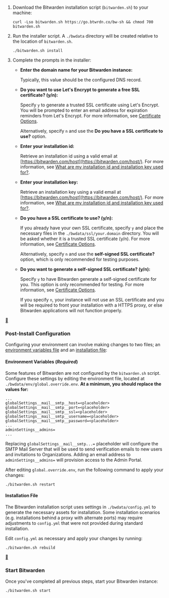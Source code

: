 1. Download the Bitwarden installation script (`bitwarden.sh`) to your machine:

   ```
   curl -Lso bitwarden.sh https://go.btwrdn.co/bw-sh && chmod 700 bitwarden.sh
   ```

2. Run the installer script. A `./bwdata` directory will be created relative to the location of `bitwarden.sh`.

   ```
   ./bitwarden.sh install
   ```

3. Complete the prompts in the installer:

   - **Enter the domain name for your Bitwarden instance:**

     Typically, this value should be the configured DNS record.

   - **Do you want to use Let's Encrypt to generate a free SSL certificate? (y/n):**

     Specify `y` to generate a trusted SSL certificate using Let's Encrypt. You will be prompted to enter an email address for expiration reminders from Let's Encrypt. For more information, see [Certificate Options](https://bitwarden.com/help/certificates/).

     Alternatively, specify `n` and use the **Do you have a SSL certificate to use?** option.

   - **Enter your installation id:**

     Retrieve an installation id using a valid email at [https://bitwarden.com/host](https://bitwarden.com/host/). For more information, see [What are my installation id and installation key used for?](https://bitwarden.com/help/hosting-faqs/#general).

   - **Enter your installation key:**

     Retrieve an installation key using a valid email at [https://bitwarden.com/host](https://bitwarden.com/host/). For more information, see [What are my installation id and installation key used for?](https://bitwarden.com/help/hosting-faqs/#general).

   - **Do you have a SSL certificate to use? (y/n):**

     If you already have your own SSL certificate, specify `y` and place the necessary files in the `./bwdata/ssl/your.domain` directory. You will be asked whether it is a trusted SSL certificate (y/n). For more information, see [Certificate Options](https://bitwarden.com/help/certificates/).

     Alternatively, specify `n` and use the **self-signed SSL certificate?** option, which is only recommended for testing purposes.

   - **Do you want to generate a self-signed SSL certificate? (y/n):**

     Specify `y` to have Bitwarden generate a self-signed certificate for you. This option is only recommended for testing. For more information, see [Certificate Options](https://bitwarden.com/help/certificates/).

     If you specify `n`, your instance will not use an SSL certificate and you will be required to front your installation with a HTTPS proxy, or else Bitwarden applications will not function properly.

[](https://bitwarden.com/help/install-on-premise-linux/#post-install-configuration)

### Post-Install Configuration

Configuring your environment can involve making changes to two files; an [environment variables file](https://bitwarden.com/help/install-on-premise-linux/#environment-variables) and an [installation file](https://bitwarden.com/help/install-on-premise-linux/#installation-configuration):

#### Environment Variables (*Required*)

Some features of Bitwarden are not configured by the `bitwarden.sh` script. Configure these settings by editing the environment file, located at `./bwdata/env/global.override.env`. **At a minimum, you should replace the values for:**

```
...
globalSettings__mail__smtp__host=<placeholder>
globalSettings__mail__smtp__port=<placeholder>
globalSettings__mail__smtp__ssl=<placeholder>
globalSettings__mail__smtp__username=<placeholder>
globalSettings__mail__smtp__password=<placeholder>
...
adminSettings__admins=
...
```

Replacing `globalSettings__mail__smtp...=` placeholder will configure the SMTP Mail Server that will be used to send verification emails to new users and invitations to Organizations. Adding an email address to `adminSettings__admins=` will provision access to the Admin Portal.

After editing `global.override.env`, run the following command to apply your changes:

```
./bitwarden.sh restart
```

#### Installation File

The Bitwarden installation script uses settings in `./bwdata/config.yml` to generate the necessary assets for installation. Some installation scenarios (e.g. installations behind a proxy with alternate ports) may require adjustments to `config.yml` that were not provided during standard installation.

Edit `config.yml` as necessary and apply your changes by running:

```
./bitwarden.sh rebuild
```

[](https://bitwarden.com/help/install-on-premise-linux/#start-bitwarden)

### Start Bitwarden

Once you've completed all previous steps, start your Bitwarden instance:

```
./bitwarden.sh start
```